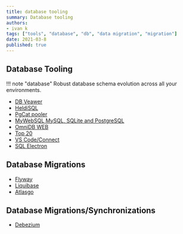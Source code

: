 ```yaml
---
title: database tooling
summary: Database tooling
authors:
- ivan k
tags: ["tools", "database", "db", "data migration", "migration"]
date: 2021-03-8
published: true
---
```


## Database Tooling

!!! note "database"
    Robust database schema evolution across all your environments.

- [DB Veawer](https://dbeaver.io/download/)
- [HeldiSQL](https://www.heidisql.com/)
- [PgCat pooler](https://postgresml.org/docs/open-source/pgcat/#pg-cat-pooler)
- [MyWebSQL MySQL, SQLite and PostgreSQL](http://mywebsql.net/)
- [OmniDB WEB](https://github.com/OmniDB/OmniDB)
- [Top 20](https://www.guru99.com/top-20-sql-management-tools.html)
- [VS Code/Connect](https://github.com/microsoft/azuredatastudio)
- [SQL Electron](https://sqlectron.github.io/)

## Database Migrations

- [Flyway](https://flywaydb.org/)
- [Liquibase](https://www.liquibase.org/)
- [Atlasgo](https://atlasgo.io/)

## Database Migrations/Synchronizations

- [Debezium](https://debezium.io/)
